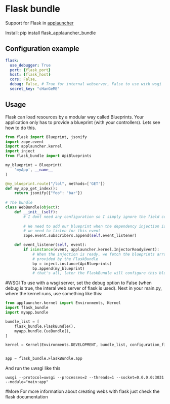 # Flask bundle

Support for Flask in [applauncher](https://github.com/maxpowel/applauncher)

Install: pip install flask_applauncher_bundle

## Configuration example

```yml
flask:
  use_debugger: True
  port: {flask_port}
  host: {flask_host}
  cors: False,
  debug: False, # True for internal webserver, False to use with wsgi
  secret_key: "cHanGeME"
```

## Usage

Flask can load resources by a modular way called Blueprints. Your application only has
to provide a blueprint (with your controllers). Lets see how to do this.

```python
from flask import Blueprint, jsonify
import zope.event
import applauncher.kernel
import inject
from flask_bundle import ApiBlueprints

my_blueprint = Blueprint(
    'myApp', __name__
)

@my_blueprint.route("/lol", methods=['GET'])
def my_app_get_index():
    return jsonify({"foo": "bar"})
    
# The bundle
class WebBundle(object):
    def __init__(self):
        # I dont need any configuration so I simply ignore the field config_mapping
        
        # We need to add our blueprint when the dependency injection is ready so
        # we need to listen for this event
        zope.event.subscribers.append(self.event_listener)

    def event_listener(self, event):
        if isinstance(event, applauncher.kernel.InjectorReadyEvent):
            # When the injection is ready, we fetch the blueprints array
            # provided by the FlaskBundle
            bp = inject.instance(ApiBlueprints)
            bp.append(my_blueprint)
            # that's all, later the FlaskBundle will configure this blueprint
```
#WSGI
To use with a wsgi server, set the debug option to False (when debug is true, the interal web server of flask is used). Next in
your main.py, where the kernel runs, use something like this:

```python
from applauncher.kernel import Environments, Kernel
import flask_bundle
import myapp.bundle

bundle_list = [
    flask_bundle.FlaskBundle(),
    myapp.bundle.CueBundle(),
]

kernel = Kernel(Environments.DEVELOPMENT, bundle_list, configuration_file="config/config_web.yml")


app = flask_bundle.FlaskBundle.app

```

And run the uwsgi like this
```
uwsgi --protocol=uwsgi --processes=2 --threads=1 --socket=0.0.0.0:3031 --module="main:app"
```

#More
For more information about creating webs with flask just check the flask
documentation

